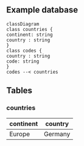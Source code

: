 ## Example database
```mermaid
classDiagram
class countries {
continent: string
country : string
}
class codes {
country : string
code: string
}
codes --< countries
```
## Tables
### countries
|continent | country |
|--|--|
|Europe  | Germany |

<!--stackedit_data:
eyJoaXN0b3J5IjpbMTUyNjkyNzE5MSwtMzMyNDU1MzYzXX0=
-->